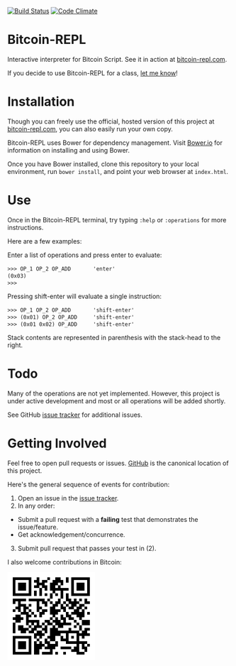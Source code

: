 [![Build Status](https://travis-ci.org/JASchilz/Bitcoin-REPL.svg?branch=master)](https://travis-ci.org/JASchilz/Bitcoin-REPL)
[![Code Climate](https://codeclimate.com/github/JASchilz/Bitcoin-REPL/badges/gpa.svg)](https://codeclimate.com/github/JASchilz/Bitcoin-REPL)

Bitcoin-REPL
===============

Interactive interpreter for Bitcoin Script. See it in action at [bitcoin-repl.com](https://bitcoin-repl.com/).

If you decide to use Bitcoin-REPL for a class, [let me know](<mailto:Joseph@Schilz.org>)!


Installation
============

Though you can freely use the official, hosted version of this project at [bitcoin-repl.com](https://bitcoin-repl.com/), you can also easily run your own copy.

Bitcoin-REPL uses Bower for dependency management. Visit [Bower.io](https://bower.io) for information on installing and using Bower.
 
Once you have Bower installed, clone this repository to your local environment, run `bower install`, and point your web browser at `index.html`.


Use
===

Once in the Bitcoin-REPL terminal, try typing `:help` or `:operations` for more instructions.

Here are a few examples:

Enter a list of operations and press enter to evaluate:
```
>>> OP_1 OP_2 OP_ADD       'enter'
(0x03)
>>> 
```

Pressing shift-enter will evaluate a single instruction:
```
>>> OP_1 OP_2 OP_ADD       'shift-enter'
>>> (0x01) OP_2 OP_ADD     'shift-enter'
>>> (0x01 0x02) OP_ADD     'shift-enter'
```

Stack contents are represented in parenthesis with the stack-head to the right.


Todo
====

Many of the operations are not yet implemented. However, this project is under active development and most or all operations will be added shortly.

See GitHub [issue tracker](https://github.com/JASchilz/Bitcoin-REPL/issues/) for additional issues.


Getting Involved
================

Feel free to open pull requests or issues. [GitHub](https://github.com/JASchilz/Bitcoin-REPL/) is the canonical location of this project.

Here's the general sequence of events for contribution:

1. Open an issue in the [issue tracker](https://github.com/JASchilz/bitcoin-repl/issues/).
2. In any order:
  * Submit a pull request with a **failing** test that demonstrates the issue/feature.
  * Get acknowledgement/concurrence.
3. Submit pull request that passes your test in (2).

I also welcome contributions in Bitcoin:

![donation-qr-code](assets/Bitcoin-REPL-QR.png)


